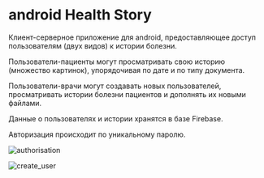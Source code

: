 # android Health Story

Клиент-серверное приложение для android, предоставляющее доступ пользователям (двух видов) к истории болезни.

Пользователи-пациенты могут просматривать свою историю (множество картинок), упорядочивая по дате и по типу документа.

Пользователи-врачи могут создавать новых пользователей, просматривать истории болезни пациентов и дополнять их новыми файлами.

Данные о пользователях и истории хранятся в базе Firebase.

Авторизация происходит по уникальному паролю.

![authorisation](https://user-images.githubusercontent.com/43678315/141685415-ce088287-6652-4266-ac89-d901fc32feff.jpg)

![create_user](https://user-images.githubusercontent.com/43678315/141685424-3a2172b8-8058-47cd-baf4-cba35a8a4768.jpg)
